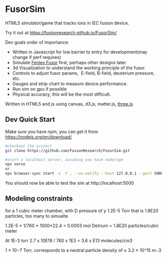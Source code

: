 # FusorSim
HTML5 simulator/game that tracks ions in IEC fusion device.

Try it out at https://fusionresearch.github.io/FusorSim/


Dev goals order of importance:
* Written in Javascript for low barrier to entry for development(may change if perf requires)
* Simulate [Fenley Fusor](http://www.ddprofusion.com/) first, perhaps other designs later.
* 3d Visualization to understand the working principle of the fusor.
* Controls to adjust fusor params,  E-field, B-field, deuterium pressure, etc.
* Gauges and strip chart to measure device performance.
* Run sim on gpu if possible
* Physical accuracy, this will be the most difficult. 


Written in HTML5 and js using canvas, d3.js, matter.js, [three.js](https://threejs.org/)


## Dev Quick Start
Make sure you have npm, you can get it from https://nodejs.org/en/download/
 
``` bash
#checkout the project
git clone https://github.com/FusionResearch/FusorSim.git  

#start a localhost server, assuming you have node/npm
npx serve
or
npx browser-sync start -s -f . --no-notify --host 127.0.0.1 --port 5000
```

You should now be able to test the sim at  http://localhost:5000




## Modeling constraints
for a 1 cubic meter chamber,  with D pressure of y 1.2E-5 Torr that is 1.8E20 particles, too many to simualte

1.2E-5 * 1/760 * 1000*22.4 = 0.0003 mol Detrium = 1.8E20 particles/cubic meter

At 1E-3 torr 2.7 x 10E19 / 760 x 1E3 = 3.6 x E13 molecules/cm3 

1 × 10−7 Torr, corresponds to a neutral particle density of ≈ 3.2 × 10^15 m−3  


